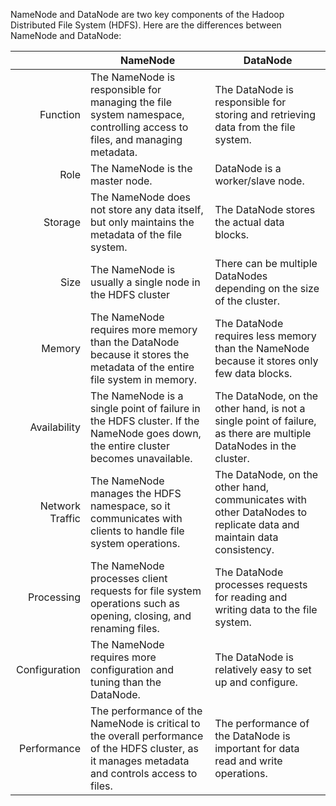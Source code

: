 NameNode and DataNode are two key components of the Hadoop Distributed File System (HDFS). Here are the differences between NameNode and DataNode:

|                 | NameNode                                                                                                                                     | DataNode |
|-:|-|-|
| Function        | The NameNode is responsible for managing the file system namespace, controlling access to files, and managing metadata.                          | The DataNode is responsible for storing and retrieving data from the file system. |
| Role            | The NameNode is the master node.                                                                                                                 | DataNode is a worker/slave node. |
| Storage         | The NameNode does not store any data itself, but only maintains the metadata of the file system.                                                 | The DataNode stores the actual data blocks. |
| Size            | The NameNode is usually a single node in the HDFS cluster                                                                                        | There can be multiple DataNodes depending on the size of the cluster. |
| Memory          | The NameNode requires more memory than the DataNode because it stores the metadata of the entire file system in memory.                          | The DataNode requires less memory than the NameNode because it stores only few data blocks. |
| Availability    | The NameNode is a single point of failure in the HDFS cluster. If the NameNode goes down, the entire cluster becomes unavailable.                | The DataNode, on the other hand, is not a single point of failure, as there are multiple DataNodes in the cluster. |
| Network Traffic | The NameNode manages the HDFS namespace, so it communicates with clients to handle file system operations.                                       | The DataNode, on the other hand, communicates with other DataNodes to replicate data and maintain data consistency. |
| Processing      | The NameNode processes client requests for file system operations such as opening, closing, and renaming files.                                  | The DataNode processes requests for reading and writing data to the file system. |
| Configuration   | The NameNode requires more configuration and tuning than the DataNode.                                                                           | The DataNode is relatively easy to set up and configure. |
| Performance     | The performance of the NameNode is critical to the overall performance of the HDFS cluster, as it manages metadata and controls access to files. | The performance of the DataNode is important for data read and write operations. |